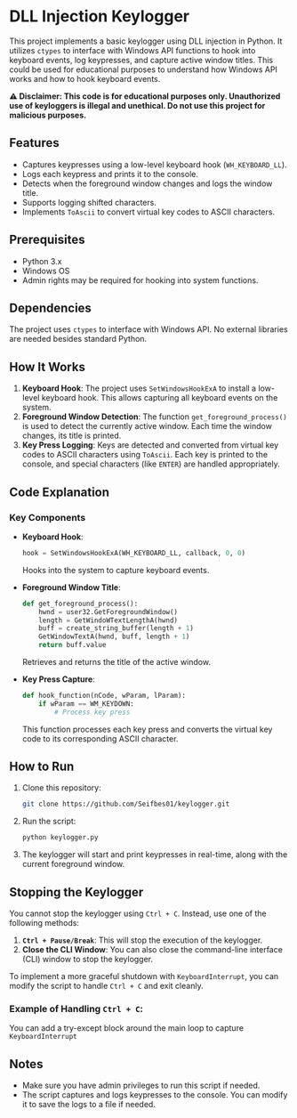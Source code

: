 # DLL Injection Keylogger

This project implements a basic keylogger using DLL injection in Python. It utilizes `ctypes` to interface with Windows API functions to hook into keyboard events, log keypresses, and capture active window titles. This could be used for educational purposes to understand how Windows API works and how to hook keyboard events.

**⚠️ Disclaimer: This code is for educational purposes only. Unauthorized use of keyloggers is illegal and unethical. Do not use this project for malicious purposes.**

## Features

- Captures keypresses using a low-level keyboard hook (`WH_KEYBOARD_LL`).
- Logs each keypress and prints it to the console.
- Detects when the foreground window changes and logs the window title.
- Supports logging shifted characters.
- Implements `ToAscii` to convert virtual key codes to ASCII characters.

## Prerequisites

- Python 3.x
- Windows OS
- Admin rights may be required for hooking into system functions.

## Dependencies

The project uses `ctypes` to interface with Windows API. No external libraries are needed besides standard Python.

## How It Works

1. **Keyboard Hook**: The project uses `SetWindowsHookExA` to install a low-level keyboard hook. This allows capturing all keyboard events on the system.
2. **Foreground Window Detection**: The function `get_foreground_process()` is used to detect the currently active window. Each time the window changes, its title is printed.
3. **Key Press Logging**: Keys are detected and converted from virtual key codes to ASCII characters using `ToAscii`. Each key is printed to the console, and special characters (like `ENTER`) are handled appropriately.

## Code Explanation

### Key Components

- **Keyboard Hook**: 
    ```python
    hook = SetWindowsHookExA(WH_KEYBOARD_LL, callback, 0, 0)
    ```
    Hooks into the system to capture keyboard events.

- **Foreground Window Title**: 
    ```python
    def get_foreground_process():
        hwnd = user32.GetForegroundWindow()
        length = GetWindoWTextLengthA(hwnd)
        buff = create_string_buffer(length + 1)
        GetWindowTextA(hwnd, buff, length + 1)
        return buff.value
    ```
    Retrieves and returns the title of the active window.

- **Key Press Capture**:
    ```python
    def hook_function(nCode, wParam, lParam):
        if wParam == WM_KEYDOWN:
            # Process key press
    ```

    This function processes each key press and converts the virtual key code to its corresponding ASCII character.

## How to Run

1. Clone this repository:
    ```bash
    git clone https://github.com/Seifbes01/keylogger.git
    ```

2. Run the script:
    ```bash
    python keylogger.py
    ```

3. The keylogger will start and print keypresses in real-time, along with the current foreground window.

## Stopping the Keylogger

You cannot stop the keylogger using `Ctrl + C`. Instead, use one of the following methods:

1. **`Ctrl + Pause/Break`**: This will stop the execution of the keylogger.
2. **Close the CLI Window**: You can also close the command-line interface (CLI) window to stop the keylogger.

To implement a more graceful shutdown with `KeyboardInterrupt`, you can modify the script to handle `Ctrl + C` and exit cleanly.

### Example of Handling `Ctrl + C`:

You can add a try-except block around the main loop to capture `KeyboardInterrupt`

## Notes

- Make sure you have admin privileges to run this script if needed.
- The script captures and logs keypresses to the console. You can modify it to save the logs to a file if needed.
  

